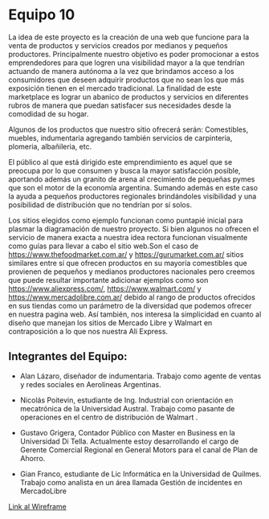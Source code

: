 # Equipo 10

La idea de este proyecto es la creación de una web que funcione para la venta de productos y servicios creados por medianos y pequeños productores. Principalmente nuestro objetivo es poder promocionar a estos emprendedores para que logren una visibilidad mayor a la que tendrían actuando de manera autónoma a la vez que brindamos acceso a los consumidores que deseen adquirir productos que no sean los que más exposición tienen en el mercado tradicional. La finalidad de este marketplace es lograr un abanico de productos y servicios en diferentes rubros de manera que puedan satisfacer sus necesidades desde la comodidad de su hogar.

Algunos de los productos que nuestro sitio ofrecerá serán: Comestibles, muebles, indumentaria agregando también servicios de carpinteria, plomeria, albañileria, etc.

El público al que está dirigido este emprendimiento es aquel que se preocupa por lo que consumen y busca la mayor satisfacción posible, aportando además un granito de arena al crecimiento de pequeñas pymes que son el motor de la economía argentina. Sumando además en este caso la ayuda a pequeños productores regionales brindándoles visibilidad y una posibilidad de distribución que no tendrían por sí solos.


Los sitios elegidos como ejemplo funcionan como puntapié inicial para plasmar la diagramación de nuestro proyecto. Si bien algunos no ofrecen el servicio de manera exacta a nuestra idea rectora funcionan visualmente como guías para llevar a cabo el sitio web.Son el caso de https://www.thefoodmarket.com.ar/ y https://gurumarket.com.ar/ sitios similares entre sí que ofrecen productos en su mayoría comestibles que provienen de pequeños y medianos productores nacionales pero creemos que puede resultar importante adicionar ejemplos como son https://www.aliexpress.com/, https://www.walmart.com/ y https://www.mercadolibre.com.ar/ debido al rango de productos ofrecidos en sus tiendas como un parámetro de la diversidad que podemos ofrecer en nuestra pagina web.
Así también, nos interesa la simplicidad en cuanto al diseño que manejan los sitios de Mercado Libre y Walmart en contraposición a lo que nos nuestra Ali Express.


## Integrantes del Equipo:

- Alan Lázaro, diseñador de indumentaria. Trabajo como agente de ventas y redes sociales en Aerolineas Argentinas.

- Nicolás Poitevin, estudiante de Ing. Industrial con orientación en mecatrónica de la Universidad Austral. Trabajo como pasante de operaciones en el centro de distribución de Walmart .

- Gustavo Grigera, Contador Público con Master en Business en la Universidad Di Tella. Actualmente estoy desarrollando el cargo de Gerente Comercial Regional en General Motors para el canal de Plan de Ahorro.

- Gian Franco, estudiante de Lic Informática en la Universidad de Quilmes. Trabajo como analista en un área llamada Gestión de incidentes en MercadoLibre

[Link al Wireframe ](https://drive.google.com/file/d/1UqewmMG2mznNCY373rNApzuqFRnLbdpB/view "Link al Wireframe ")
